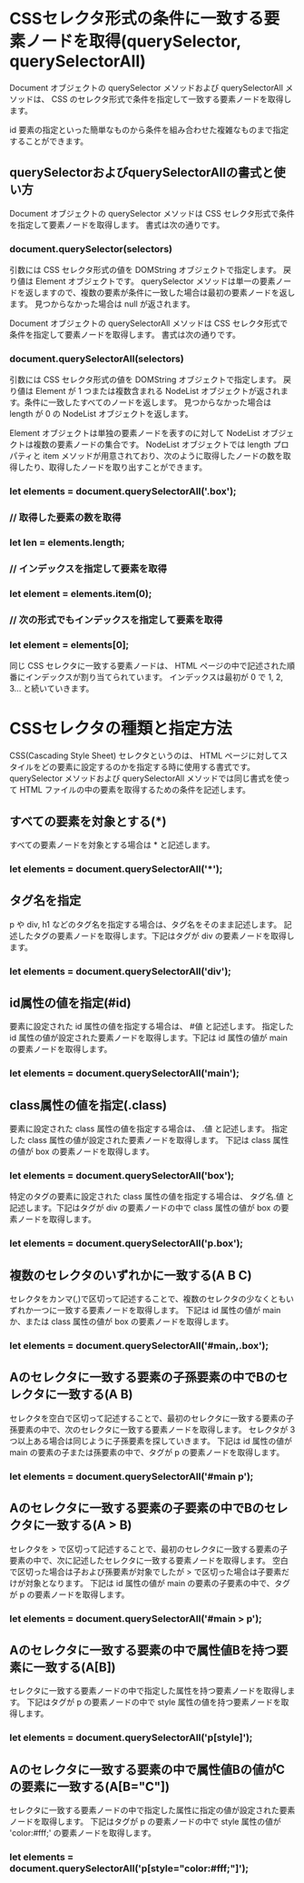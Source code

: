 # CSSセレクタ形式の条件に一致する要素ノードを取得(querySelector, querySelectorAll)
Document オブジェクトの querySelector メソッドおよび querySelectorAll メソッドは、 CSS のセレクタ形式で条件を指定して一致する要素ノードを取得します。

id 要素の指定といった簡単なものから条件を組み合わせた複雑なものまで指定することができます。

## querySelectorおよびquerySelectorAllの書式と使い方
Document オブジェクトの querySelector メソッドは CSS セレクタ形式で条件を指定して要素ノードを取得します。
書式は次の通りです。

### document.querySelector(selectors)

引数には CSS セレクタ形式の値を DOMString オブジェクトで指定します。
戻り値は Element オブジェクトです。 
querySelector メソッドは単一の要素ノードを返しますので、複数の要素が条件に一致した場合は最初の要素ノードを返します。
見つからなかった場合は null が返されます。

Document オブジェクトの querySelectorAll メソッドは CSS セレクタ形式で条件を指定して要素ノードを取得します。
書式は次の通りです。

### document.querySelectorAll(selectors)

引数には CSS セレクタ形式の値を DOMString オブジェクトで指定します。
戻り値は Element が 1 つまたは複数含まれる NodeList オブジェクトが返されます。条件に一致したすべてのノードを返します。
見つからなかった場合は length が 0 の NodeList オブジェクトを返します。

Element オブジェクトは単独の要素ノードを表すのに対して NodeList オブジェクトは複数の要素ノードの集合です。 
NodeList オブジェクトでは length プロパティと item メソッドが用意されており、次のように取得したノードの数を取得したり、取得したノードを取り出すことができます。

### let elements = document.querySelectorAll('.box');
### 
### // 取得した要素の数を取得
### let len = elements.length;
### 
### // インデックスを指定して要素を取得
### let element = elements.item(0);
### 
### // 次の形式でもインデックスを指定して要素を取得
### let element = elements[0];

同じ CSS セレクタに一致する要素ノードは、 HTML ページの中で記述された順番にインデックスが割り当てられています。
インデックスは最初が 0 で 1, 2, 3... と続いていきます。

# CSSセレクタの種類と指定方法
CSS(Cascading Style Sheet) セレクタというのは、 HTML ページに対してスタイルをどの要素に設定するのかを指定する時に使用する書式です。 
querySelector メソッドおよび querySelectorAll メソッドでは同じ書式を使って HTML ファイルの中の要素を取得するための条件を記述します。

## すべての要素を対象とする(*)
すべての要素ノードを対象とする場合は * と記述します。

### let elements = document.querySelectorAll('*');

## タグ名を指定
p や div, h1 などのタグ名を指定する場合は、タグ名をそのまま記述します。
記述したタグの要素ノードを取得します。下記はタグが div の要素ノードを取得します。

### let elements = document.querySelectorAll('div');

## id属性の値を指定(#id)
要素に設定された id 属性の値を指定する場合は、 #値 と記述します。
指定した id 属性の値が設定された要素ノードを取得します。下記は id 属性の値が main の要素ノードを取得します。

### let elements = document.querySelectorAll('main');

## class属性の値を指定(.class)
要素に設定された class 属性の値を指定する場合は、 .値 と記述します。
指定した class 属性の値が設定された要素ノードを取得します。
下記は class 属性の値が box の要素ノードを取得します。

### let elements = document.querySelectorAll('box');

特定のタグの要素に設定された class 属性の値を指定する場合は、 タグ名.値 と記述します。下記はタグが div の要素ノードの中で class 属性の値が box の要素ノードを取得します。

### let elements = document.querySelectorAll('p.box');

## 複数のセレクタのいずれかに一致する(A B C)
セレクタをカンマ(,)で区切って記述することで、複数のセレクタの少なくともいずれか一つに一致する要素ノードを取得します。
下記は id 属性の値が main か、または class 属性の値が box の要素ノードを取得します。

### let elements = document.querySelectorAll('#main,.box');

## Aのセレクタに一致する要素の子孫要素の中でBのセレクタに一致する(A B)
セレクタを空白で区切って記述することで、最初のセレクタに一致する要素の子孫要素の中で、次のセレクタに一致する要素ノードを取得します。
セレクタが 3 つ以上ある場合は同じように子孫要素を探していきます。
下記は id 属性の値が main の要素の子または孫要素の中で、タグが p の要素ノードを取得します。

### let elements = document.querySelectorAll('#main p');

## Aのセレクタに一致する要素の子要素の中でBのセレクタに一致する(A > B)
セレクタを > で区切って記述することで、最初のセレクタに一致する要素の子要素の中で、次に記述したセレクタに一致する要素ノードを取得します。
空白で区切った場合は子および孫要素が対象でしたが > で区切った場合は子要素だけが対象となります。
下記は id 属性の値が main の要素の子要素の中で、タグが p の要素ノードを取得します。

### let elements = document.querySelectorAll('#main > p');

## Aのセレクタに一致する要素の中で属性値Bを持つ要素に一致する(A[B])
セレクタに一致する要素ノードの中で指定した属性を持つ要素ノードを取得します。
下記はタグが p の要素ノードの中で style 属性の値を持つ要素ノードを取得します。

### let elements = document.querySelectorAll('p[style]');

## Aのセレクタに一致する要素の中で属性値Bの値がCの要素に一致する(A[B="C"])
セレクタに一致する要素ノードの中で指定した属性に指定の値が設定された要素ノードを取得します。
下記はタグが p の要素ノードの中で style 属性の値が 'color:#fff;' の要素ノードを取得します。

### let elements = document.querySelectorAll('p[style="color:#fff;"]');

